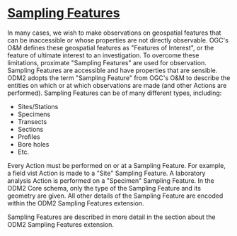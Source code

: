 [Sampling Features](http://uchic.github.io/ODM2/schemas/ODM2_Current/tables/ODM2Core_SamplingFeatures.html)
=================

In many cases, we wish to make observations on geospatial features that can be inaccessible or whose properties are not directly observable. OGC's O&M defines these geospatial features as "Features of Interest", or the feature of ultimate interest to an investigation. To overcome these limitations, proximate "Sampling Features" are used for observation. Sampling Features are accessible and have properties that are sensible. ODM2 adopts the term "Sampling Feature" from OGC's O&M to describe the entities on which or at which observations are made (and other Actions are performed). Sampling Features can be of many different types, including:

* Sites/Stations
* Specimens
* Transects
* Sections
* Profiles
* Bore holes
* Etc.

Every Action must be performed on or at a Sampling Feature. For example, a field vist Action is made to a "Site" Sampling Feature. A laboratory analysis Action is performed on a "Specimen" Sampling Feature. In the ODM2 Core schema, only the type of the Sampling Feature and its geometry are given. All other details of the Sampling Feature are encoded within the ODM2 Sampling Features extension.

Sampling Features are described in more detail in the section about the ODM2 Sampling Features extension.

